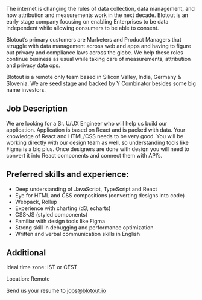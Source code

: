 The internet is changing the rules of data collection, data management, and how attribution and measurements work in the next decade. Blotout is an early stage company focusing on enabling Enterprises to be data independent while allowing consumers to be able to consent.

Blotout’s primary customers are Marketers and Product Managers that struggle with data management across web and apps and having to figure out privacy and compliance laws across the globe. We help these roles continue business as usual while taking care of measurements, attribution and privacy data ops.

Blotout is a remote only team based in Silicon Valley, India, Germany & Slovenia. We are seed stage and backed by Y Combinator besides some big name investors.

## Job Description

We are looking for a Sr. U/UX Engineer who will help us build our application. Application is based on React and is packed with data. Your knowledge of React and HTML/CSS needs to be very good. You will be working directly with our design team as well, so understanding tools like Figma is a big plus. Once designers are done with design you will need to convert it into React components and connect them with API’s.

## Preferred skills and experience:

-   Deep understanding of JavaScript, TypeScript and React
-   Eye for HTML and CSS compositions (converting designs into code)
-   Webpack, Rollup
-   Experience with charting (d3, echarts)
-   CSS-JS (styled components)
-   Familiar with design tools like Figma
-   Strong skill in debugging and performance optimization
-   Written and verbal communication skills in English

## Additional

Ideal time zone: IST or CEST

Location: Remote

Send us your resume to [jobs@blotout.io](mailto:jobs@blotout.io)
